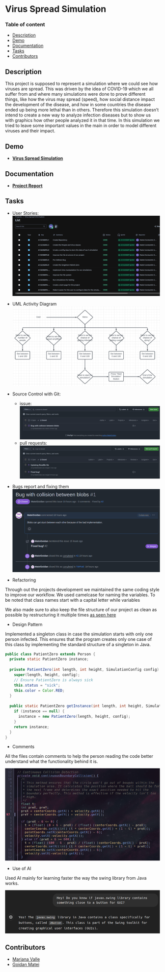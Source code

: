 # Virus Spread Simulation

### **Table of content**
- [Description](#description) 
- [Demo](#demo)
- [Documentation](#documentation)
- [Tasks](#tasks)
- [Contributors](#contributors) 

## Description

This project is supposed to represent a simulation where we could see how viruses are spread. This was driven by the idea of COVID-19 which we all suffer from and where many simulations were done to prove different things, like how the virus may spread (speed), how social distance impact the development of the disease, and how in some countries the disease ended up being more lethal than in others. Therefore this simulation doesn’t intend to create a new way to analyze infection diseases but to show us with graphics how other people analyzed it in that time. In this simulation we tried to leave some important values in the main in order to model different viruses and their impact.

## Demo

- **[Virus Spread Simulation](https://youtu.be/e9jqFZ_7i00)**

## Documentation

- **[Project Report](./Resources/Report.pdf)** 

## Tasks
- User Stories:
  ![alt text](Resources/UserPoint.png)

- UML Activity Diagram
  ![alt text](Resources/UMLDiagram.png)

- Source Control with Git:
  - issue:
  ![alt text](Resources/Issues.png)
  - pull requests:
  ![alt text](Resources/PullRequest.png)

- Bugs report and fixing them
  ![alt image](Resources/Bug.png)

- Refactoring

Through out the projects development we maintained the same coding style to improve our workflow. We used camelcase for naming the variables. To be noted that class names start with a capital letter while variables 

We also made sure to also keep the file structure of our project as clean as possible by restructuring it multiple times [as seen here](https://github.com/MarianaValle99/Programming/commit/471a407fa69521fd6b957ea11c493202a6f265de)

- Design Pattern

Implemented a singleton class in case the simulation starts with only one person infected. This ensures that the program creates only one case of this class by implementing the standard structure of a singleton in Java.
```java 
public class PatientZero extends Person {
  private static PatientZero instance;

  private PatientZero(int length, int height, SimulationConfig config) {
    super(length, height, config);
    // Ensure PatientZero is always sick
    this.status = "sick";
    this.color = Color.RED;
  }

  public static PatientZero getInstance(int length, int height, SimulationConfig config) {
    if (instance == null) {
      instance = new PatientZero(length, height, config);
    }
    return instance;
  }
}
```

- Comments 

All the files contain comments to help the person reading the code better understand what the functionality behind it is.

![alt text](Resources/Comments.png)

- Use of AI

Used AI mainly for learning faster the way the swing library from Java works.
  
![alt text](Resources/UseOfAI.png)

## Contributors

- [Mariana Valle](https://github.com/MarianaValle99)
- [Goidan Matei](https://github.com/MateiGoidan) 
